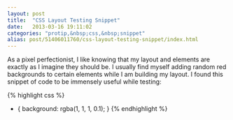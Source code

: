 ```yaml
---
layout: post
title:  "CSS Layout Testing Snippet"
date:   2013-03-16 19:11:02
categories: "protip,&nbsp;css,&nbsp;snippet"
alias: post/51406011760/css-layout-testing-snippet/index.html
---
```


As a pixel perfectionist, I like knowing that my layout and elements are exactly as I imagine they should be. I usually find myself adding random red backgrounds to certain elements while I am building my layout. I found this snippet of code to be immensely useful while testing:

{% highlight css %}
* { background: rgba(1, 1, 1, 0.1); }
{% endhighlight %}
